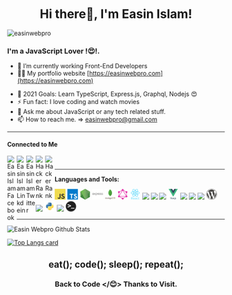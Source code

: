 <!--
**easinwebpro/easinwebpro** is a ✨ _special_ ✨ repository because its `README.md` (this file) appears on your GitHub profile.
-->

<!--
**easinwebpro/easinwebpro** is a ✨ _special_ ✨ repository because its `README.md` (this file) appears on your GitHub profile.

Here are some ideas to get you started:

- 🔭 I’m currently working on ...
- 🌱 I’m currently learning ...
- 👯 I’m looking to collaborate on ...
- 🤔 I’m looking for help with ...
- 💬 Ask me about ...
- 📫 How to reach me: ...
- 😄 Pronouns: ...
- ⚡ Fun fact: ...
-->

<h1 align="center">Hi there👋, I'm Easin Islam!</h1>

<p align="left"> <img src="https://komarev.com/ghpvc/?username=easinwebpro&label=Views&color=brightgreen&style=plastic" alt="easinwebpro" /> </p>

### I'm a JavaScript Lover !😍!.
- 🔭 I’m currently working  Front-End Developers
- 👨‍💻 My portfolio website [https://easinwebpro.com](https://easinwebpro.com)
<!-- - 🌱 I’m currently learning everything 🤣 -->
- 🥅 2021 Goals: Learn TypeScript, Express.js, Graphql, Nodejs 😍
- ⚡ Fun fact: I love coding and watch movies
- 💬 Ask me about JavaScript or any tech related stuff.
- 📫 How to reach me. =>  easinwebpro@gmail.com

<hr/>

#### Connected to Me

<a href="https://www.facebook.com/easinwebpro/">
  <img align="left" alt="Easin Islam Facebook" width="22px" src="https://www.flaticon.com/svg/vstatic/svg/1384/1384863.svg?token=exp=1614609433~hmac=b3bbe95f38883ab8cb0556e1bc601cfe" />
</a>
<a href="https://linkedin.com/in/easinwebpro">
  <img align="left" alt="Easin Islam Linkdein" width="22px" src="https://avatars.githubusercontent.com/u/357098?s=200&v=4" />
</a>
<a href="https://twitter.com/easinwebpro">
  <img align="left" alt="Easin Islam Twitter" width="22px" src="https://avatars.githubusercontent.com/u/50278?s=200&v=4" />
</a>
<a href="https://www.hackerrank.com/easinwebpro">
  <img align="left" alt="Hacker Rank" width="22px" src="https://avatars.githubusercontent.com/u/7596827?s=460&v=4" />
</a>
<a href="https://app.codesignal.com/profile/easinwebpro">
  <img align="left" alt="Hacker Rank" width="22px" src="https://avatars.githubusercontent.com/u/12802966?s=200&v=4" />
</a>

<br/>
<hr/>

**Languages and Tools:**  

<code><a href="https://developer.mozilla.org/en-US/docs/Web/JavaScript" target="_blank"><img height="25" src="https://raw.githubusercontent.com/github/explore/80688e429a7d4ef2fca1e82350fe8e3517d3494d/topics/javascript/javascript.png"></a></code>
<code><a href="https://www.typescriptlang.org/" target="_blank"><img height="25" src="https://raw.githubusercontent.com/devicons/devicon/master/icons/typescript/typescript-original.svg"></a></code>
<code><a href="https://nodejs.org/" target="_blank"><img height="25" src="https://raw.githubusercontent.com/github/explore/80688e429a7d4ef2fca1e82350fe8e3517d3494d/topics/nodejs/nodejs.png"></a></code>
<code><a href="https://expressjs.com/" target="_blank"><img height="25" src="https://raw.githubusercontent.com/devicons/devicon/master/icons/express/express-original-wordmark.svg"></a></code>
<code><a href="https://www.mongodb.com/" target="_blank"><img height="25" src="https://raw.githubusercontent.com/devicons/devicon/master/icons/mongodb/mongodb-original-wordmark.svg"></a></code>
<code><a href="https://graphql.org/" target="_blank"><img height="25" src="https://raw.githubusercontent.com/github/explore/80688e429a7d4ef2fca1e82350fe8e3517d3494d/topics/graphql/graphql.png"></a></code>
<code><a href="https://reactjs.org/" target="_blank"><img height="25" src="https://raw.githubusercontent.com/devicons/devicon/master/icons/react/react-original-wordmark.svg"></a></code>
<code><a href="https://nextjs.org/" target="_blank"><img height="25" src="https://camo.githubusercontent.com/300c2986a53648631c34798554da7cde3779de253b02a15da6bccc59ea9f0317/68747470733a2f2f63646e2e776f726c64766563746f726c6f676f2e636f6d2f6c6f676f732f6e6578746a732d332e737667"></a></code>
<code><a href="https://www.gatsbyjs.com/" target="_blank"><img height="25" src="https://camo.githubusercontent.com/ba9df1e4c5f7c9f6503f2668f03a934b4553c5840dd6067ee1ab013c2af86afc/68747470733a2f2f7777772e766563746f726c6f676f2e7a6f6e652f6c6f676f732f6761747362796a732f6761747362796a732d69636f6e2e737667"></a></code>
<code><a href="https://svelte.dev/" target="_blank"><img height="25" src="https://avatars.githubusercontent.com/u/23617963?s=250&v=4"></a></code>
<code><a href="https://vuejs.org/" target="_blank"><img height="25" src="https://raw.githubusercontent.com/devicons/devicon/master/icons/vuejs/vuejs-original-wordmark.svg"></a></code>
<code><a href="https://nuxtjs.org/" target="_blank"><img height="25" src="https://camo.githubusercontent.com/faa52408def7e90dd8b2c84a09a62bf675ba11152395c61dae6a131458fbbae8/68747470733a2f2f7777772e766563746f726c6f676f2e7a6f6e652f6c6f676f732f6e7578746a732f6e7578746a732d69636f6e2e737667"></a></code>
<code><a href="https://gridsome.org/" target="_blank"><img height="25" src="https://camo.githubusercontent.com/4caac8c197c4342ca3f38fad51f8afd8a411aa7a62438886815f8f12f8d90050/68747470733a2f2f7777772e766563746f726c6f676f2e7a6f6e652f6c6f676f732f67726964736f6d652f67726964736f6d652d69636f6e2e737667"></a></code>
<code><a href="https://jestjs.io/" target="_blank"><img height="25" src="https://camo.githubusercontent.com/ce0a32825268b09cd5e0fc7c2a09c587a708491427cb794cade8f1866f7284c6/68747470733a2f2f7777772e766563746f726c6f676f2e7a6f6e652f6c6f676f732f6a6573746a73696f2f6a6573746a73696f2d69636f6e2e737667"></a></code>
<code><a href="http://wordpress.org/" target="_blank"><img height="25" src="https://raw.githubusercontent.com/github/explore/80688e429a7d4ef2fca1e82350fe8e3517d3494d/topics/wordpress/wordpress.png"></a></code>
<code><a href="https://classic.yarnpkg.com/en/" target="_blank"><img height="25" src="https://avatars.githubusercontent.com/u/22247014?s=200&v=4"></a></code>
<code><a href="https://www.python.org/" target="_blank"><img height="25" src="https://raw.githubusercontent.com/github/explore/80688e429a7d4ef2fca1e82350fe8e3517d3494d/topics/python/python.png"></a></code>
<code><a href="https://github.com/easinwebpro" target="_blank"><img height="25" src="https://user-images.githubusercontent.com/65107679/90792959-f2375480-e32c-11ea-9981-28a1e79ef08f.png"></a></code> 
<code><a href="https://cmder.net/" target="_blank"><img height="25" src="https://raw.githubusercontent.com/github/explore/80688e429a7d4ef2fca1e82350fe8e3517d3494d/topics/terminal/terminal.png"></a></code>
<!-- <code><a href="#" target="_blank"><img height="25" src=""></a></code> -->

<hr/>


<img width="550" alt="Easin Webpro Github Stats" src="https://github-readme-stats.vercel.app/api?username=easinwebpro&show_icons=true"/>

[![Top Langs card](https://github-readme-stats.vercel.app/api/top-langs/?username=easinwebpro&card_width=550)](https://easinwebpro.com/)

<div align="center">

## eat(); code(); sleep(); repeat();

### Back to Code </😊> Thanks to Visit.

</div>


<!-- node icon svg

https://raw.githubusercontent.com/devicons/devicon/master/icons/nodejs/nodejs-original-wordmark.svg 
 -->
